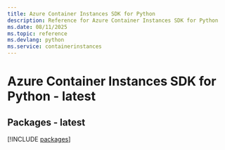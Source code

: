 ```yaml
---
title: Azure Container Instances SDK for Python
description: Reference for Azure Container Instances SDK for Python
ms.date: 08/11/2025
ms.topic: reference
ms.devlang: python
ms.service: containerinstances
---
```

# Azure Container Instances SDK for Python - latest
## Packages - latest
[!INCLUDE [packages](container-instances-index.md)]